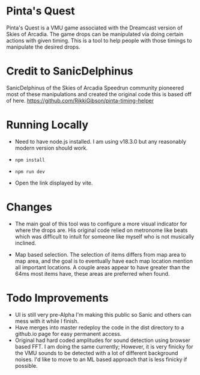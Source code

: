 # Pinta's Quest

Pinta's Quest is a VMU game associated with the Dreamcast version of Skies of Arcadia. The game drops can be manipulated via doing certain actions with given timing. This is a tool to help people with those timings to manipulate the desired drops.

# Credit to SanicDelphinus
SanicDelphinus of the Skies of Arcadia Speedrun community pioneered most of these manipulations and created the original code this is based off of here. 
https://github.com/RikkiGibson/pinta-timing-helper

# Running Locally

- Need to have node.js installed. I am using v18.3.0 but any reasonably modern version should work.

- `npm install`
- `npm run dev`
- Open the link displayed by vite.

# Changes
- The main goal of this tool was to configure a more visual indicator for where the drops are. His original code relied on metronome like beats which was difficult to intuit for someone like myself who is not musically inclined.

- Map based selection. The selection of items differs from map area to map area, and the goal is to eventually have each map location mention all important locations. A couple areas appear to have greater than the 64ms most items have, these areas are preferred when found.

# Todo Improvements
- UI is still very pre-Alpha I'm making this public so Sanic and others can mess with it while I finish. 
- Have merges into master redeploy the code in the dist directory to a github.io page for easy permanent access.
- Original had hard coded amplitudes for sound detection using browser based FFT. I am doing the same currently; However, it is very finicky for the VMU sounds to be detected with a lot of different background noises. I'd like to move to an ML based approach that is less finicky if possible.

